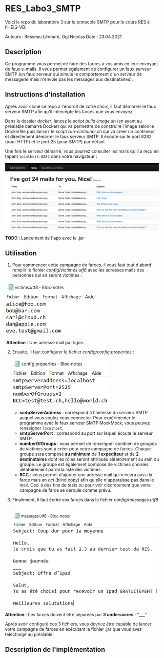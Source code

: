 # RES_Labo3_SMTP
Voici le repo du laboratoire 3 sur le protocole SMTP pour le cours RES à l'HEIG-VD.

Auteurs : Besseau Léonard, Ogi Nicolas
Date : 23.04.2021

## Description
Ce programme vous permet de faire des farces à vos amis en leur envoyant de faux e-mails. Il vous permet également de configurer un faux serveur SMTP (un faux serveur qui simule le comportement d'un serveur de messagerie mais n'envoie pas les messages aux destinataires).



## Instructions d'installation
Après avoir cloné ce repo à l'endroit de votre choix, il faut démarrer le faux serveur SMTP afin qu'il intercepte les farces que vous envoyez.

Dans le dossier *docker*, lancez le script *build-image.sh* (en ayant au préalable démarré Docker) qui va permettre de construire l'image selon le Dockerfile puis lancez le script *run-container.sh* qui va créer un conteneur et directement démarrer le faux serveur SMTP. Il écoute sur le port 8282 (pour HTTP) et le port 25 (pour SMTP) par défaut.

Une fois le serveur démarré, vous pourrez consulter les mails qu'il a reçu en tapant `localhost:8282` dans votre navigateur : 

![image-20210423171350889](figures/image-20210423171350889.png)



**TODO** : Lancement de l'app avec le .jar



## Utilisation

1. Pour commencer cette campagne de farces, il vous faut tout d'abord remplir le fichier *config/victimes.utf8* avec les adresses mails des personnes qui en seront victimes :

![image-20210423162301552](figures/image-20210423162301552.png)

​	**Attention** : Une adresse mail par ligne.

2. Ensuite, il faut configurer le fichier *config/config.properties*  :

   ![image-20210429144328135](figures/image-20210429144328135.png)

	
	
	- **smtpServerAddress** : correspond à l'adresse du serveur SMTP auquel vous voulez vous connecter. Pour expérimenter le programme avec le faux serveur SMTP MockMock, vous pouvez renseigner `localhost`.
	- **smtpServerPort** : correspond au port sur lequel écoute le serveur SMTP.
	- **numberOfGroups** : vous permet de renseigner combien de groupes de victimes sont à créer pour votre campagne de farces. Chaque groupe sera composé **au minimum** de **1 expéditeur** et de **2 destinataires** dont les rôles seront attribués aléatoirement au sein du groupe. Le groupe est également composé de victimes choisies aléatoirement parmi la liste des victimes.
	- **BCC** : vous permet d'ajouter une adresse mail qui recevra aussi la farce mais en *cci* (blind copy) afin qu'elle n'apparaisse pas dans le mail. Ceci à des fins de tests ou pour voir discrètement que votre campagne de farce se déroule comme prévu.

3. Finalement, il faut écrire vos farces dans le fichier *config/messages.utf8* :

   ![image-20210423164718030](figures/image-20210423164718030.png)

**Attention** : Les farces doivent être séparées par **3 underscores** : "___"

Après avoir configuré ces 3 fichiers, vous devriez être capable de lancer votre campagne de farces en exécutant le fichier .jar que vous avez téléchargé au préalable.



## Description de l'implémentation

